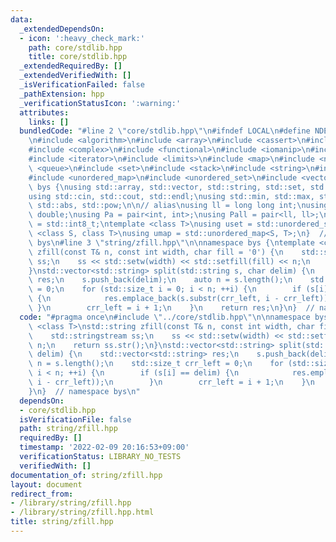```yaml
---
data:
  _extendedDependsOn:
  - icon: ':heavy_check_mark:'
    path: core/stdlib.hpp
    title: core/stdlib.hpp
  _extendedRequiredBy: []
  _extendedVerifiedWith: []
  _isVerificationFailed: false
  _pathExtension: hpp
  _verificationStatusIcon: ':warning:'
  attributes:
    links: []
  bundledCode: "#line 2 \"core/stdlib.hpp\"\n#ifndef LOCAL\n#define NDEBUG\n#endif\n\
    \n#include <algorithm>\n#include <array>\n#include <cassert>\n#include <cmath>\n\
    #include <complex>\n#include <functional>\n#include <iomanip>\n#include <iostream>\n\
    #include <iterator>\n#include <limits>\n#include <map>\n#include <numeric>\n#include\
    \ <queue>\n#include <set>\n#include <stack>\n#include <string>\n#include <type_traits>\n\
    #include <unordered_map>\n#include <unordered_set>\n#include <vector>\n\nnamespace\
    \ bys {\nusing std::array, std::vector, std::string, std::set, std::map, std::pair;\n\
    using std::cin, std::cout, std::endl;\nusing std::min, std::max, std::sort, std::reverse,\
    \ std::abs, std::pow;\n\n// alias\nusing ll = long long int;\nusing ld = long\
    \ double;\nusing Pa = pair<int, int>;\nusing Pall = pair<ll, ll>;\nusing ibool\
    \ = std::int8_t;\ntemplate <class T>\nusing uset = std::unordered_set<T>;\ntemplate\
    \ <class S, class T>\nusing umap = std::unordered_map<S, T>;\n}  // namespace\
    \ bys\n#line 3 \"string/zfill.hpp\"\n\nnamespace bys {\ntemplate <class T>\nstd::string\
    \ zfill(const T& n, const int width, char fill = '0') {\n    std::stringstream\
    \ ss;\n    ss << std::setw(width) << std::setfill(fill) << n;\n    return ss.str();\n\
    }\nstd::vector<std::string> split(std::string s, char delim) {\n    std::vector<std::string>\
    \ res;\n    s.push_back(delim);\n    auto n = s.length();\n    std::size_t crr_left\
    \ = 0;\n    for (std::size_t i = 0; i < n; ++i) {\n        if (s[i] == delim)\
    \ {\n            res.emplace_back(s.substr(crr_left, i - crr_left));\n       \
    \ }\n        crr_left = i + 1;\n    }\n    return res;\n}\n}  // namespace bys\n"
  code: "#pragma once\n#include \"../core/stdlib.hpp\"\n\nnamespace bys {\ntemplate\
    \ <class T>\nstd::string zfill(const T& n, const int width, char fill = '0') {\n\
    \    std::stringstream ss;\n    ss << std::setw(width) << std::setfill(fill) <<\
    \ n;\n    return ss.str();\n}\nstd::vector<std::string> split(std::string s, char\
    \ delim) {\n    std::vector<std::string> res;\n    s.push_back(delim);\n    auto\
    \ n = s.length();\n    std::size_t crr_left = 0;\n    for (std::size_t i = 0;\
    \ i < n; ++i) {\n        if (s[i] == delim) {\n            res.emplace_back(s.substr(crr_left,\
    \ i - crr_left));\n        }\n        crr_left = i + 1;\n    }\n    return res;\n\
    }\n}  // namespace bys\n"
  dependsOn:
  - core/stdlib.hpp
  isVerificationFile: false
  path: string/zfill.hpp
  requiredBy: []
  timestamp: '2022-02-09 20:16:53+09:00'
  verificationStatus: LIBRARY_NO_TESTS
  verifiedWith: []
documentation_of: string/zfill.hpp
layout: document
redirect_from:
- /library/string/zfill.hpp
- /library/string/zfill.hpp.html
title: string/zfill.hpp
---
```

